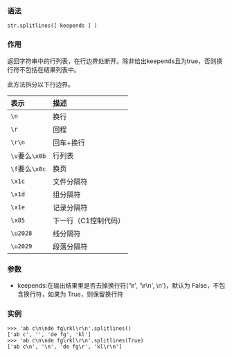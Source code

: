 ### 语法

```
str.splitlines([ keepends ] )
```

### 作用

返回字符串中的行列表，在行边界处断开。除非给出keepends且为true，否则换行符不包括在结果列表中。

此方法拆分以下行边界。

| 表示 | 描述 |
| :--- | :--- |
| `\n` | 换行 |
| `\r` | 回程 |
| `\r\n` | 回车+换行 |
| `\v`要么`\x0b` | 行列表 |
| `\f`要么`\x0c` | 换页 |
| `\x1c` | 文件分隔符 |
| `\x1d` | 组分隔符 |
| `\x1e` | 记录分隔符 |
| `\x85` | 下一行（C1控制代码） |
| `\u2028` | 线分隔符 |
| `\u2029` | 段落分隔符 |

### 参数

* keepends:在输出结果里是否去掉换行符\('\r', '\r\n', \n'\)，默认为 False，不包含换行符，如果为 True，则保留换行符

### 实例

```
>>> 'ab c\n\nde fg\rkl\r\n'.splitlines()
['ab c', '', 'de fg', 'kl']
>>> 'ab c\n\nde fg\rkl\r\n'.splitlines(True)
['ab c\n', '\n', 'de fg\r', 'kl\r\n']
```




